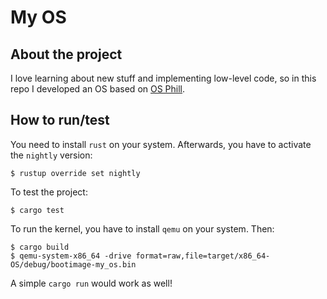 # My OS

## About the project
I love learning about new stuff and implementing low-level code, so in this repo I developed an OS based on [OS Phill](https://os.phil-opp.com/).

## How to run/test
You need to install `rust` on your system. Afterwards, you have to activate the `nightly` version:
```
$ rustup override set nightly
```
To test the project:
```
$ cargo test
``` 
To run the kernel, you have to install `qemu` on your system. Then:
```
$ cargo build
$ qemu-system-x86_64 -drive format=raw,file=target/x86_64-OS/debug/bootimage-my_os.bin
```

A simple `cargo run` would work as well!
